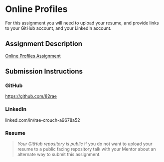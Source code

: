 # Online Profiles
For this assignment you will need to upload your resume, and provide links to your GitHub account, and your LinkedIn account.

## Assignment Description
[Online Profiles Assignment](https://education.launchcode.org/liftoff/assignments/online-profiles/)

## Submission Instructions
 
### GitHub
https://github.com/82rae
 
### LinkedIn

linked.com/in/rae-crouch-a9678a52

### Resume


> *Your GitHub repository is public* if you do not want to upload your resume to a public facing repository talk with your Mentor about an alternate way to submit this assignment.
